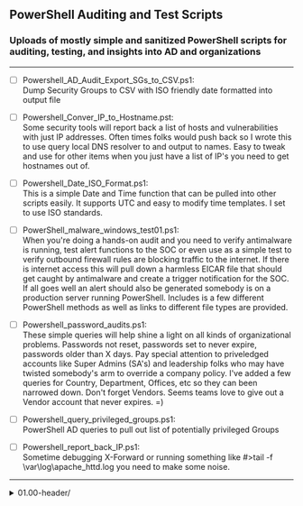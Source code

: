 ## PowerShell Auditing and Test Scripts
### Uploads of mostly simple and sanitized PowerShell scripts for **auditing**, **testing**, and **insights** into AD and organizations

---
- [ ] Powershell_AD_Audit_Export_SGs_to_CSV.ps1:  
Dump Security Groups to CSV with ISO friendly date formatted into output file

- [ ] Powershell_Conver_IP_to_Hostname.pst:  
Some security tools will report back a list of hosts and vulnerabilities with just IP addresses.
Often times folks would push back so I wrote this to use query local DNS resolver to and output to names. 
Easy to tweak and use for other items when you just have a list of IP's you need to get hostnames out of. 

- [ ] Powershell_Date_ISO_Format.ps1:  
This is a simple Date and Time function that can be pulled into other scripts easily. It supports UTC and easy to modify time templates. I set to use ISO standards.

- [ ] PowerShell_malware_windows_test01.ps1:  
When you're doing a hands-on audit and you need to verify antimalware is running, test alert functions to the SOC or even use as a simple test to verify outbound firewall rules are blocking traffic to the internet. If there is internet access this will pull down a harmless EICAR file that should get caught by antimalware and create a trigger notification for the SOC. If all goes well an alert should also be generated somebody is on a production server running PowerShell. Includes is a few different PowerShell methods as well as links to different file types are provided.  

- [ ] Powershell_password_audits.ps1:  
These simple queries will help shine a light on all kinds of organizational problems. Passwords not reset, passwords set to never expire, passwords older than X days. Pay special attention to priveledged accounts like Super Admins (SA's) and leadership folks who may have twisted somebody's arm to override a company policy. I've added a few queries for Country, Department, Offices, etc so they can been narrowed down. Don't forget Vendors. Seems teams love to give out a Vendor account that never expires.  =)

- [ ] Powershell_query_privileged_groups.ps1:  
PowerShell AD queries to pull out list of potentially privileged Groups

- [ ] Powershell_report_back_IP.ps1:  
Sometime debugging X-Forward or running something like #>tail -f \var\log\apache_httd.log you need to make some noise. 
----

<details> <summary>01.00-header/</summary>

### [01.00-header/navigation-bar-1.md](01.00-header/navigation-bar-1.md)
----

<p align="center">
<strong><a href="#link1">Link 1</a></strong>
|
<strong><a href="#link2">Link 2</a></strong>
|
<strong><a href="#link3">Link 3</a></strong>
|
<strong><a href="#link4">Link 4</a></strong>
|
<strong><a href="#link5">Link 5</a></strong>
</p>

----



